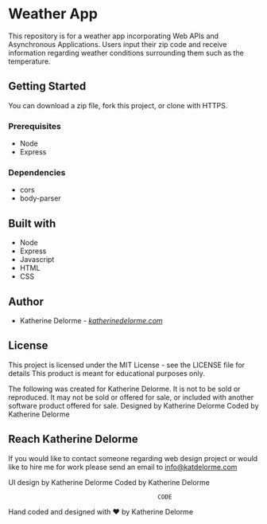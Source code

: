 # Weather App
This repository is for a weather app incorporating Web APIs and Asynchronous Applications. Users input their zip code and receive information regarding weather conditions surrounding them such as the temperature.

## Getting Started
You can download a zip file, fork this project, or clone with HTTPS.

### Prerequisites
* Node
* Express

### Dependencies
* cors
* body-parser

## Built with
* Node
* Express
* Javascript
* HTML
* CSS

## Author
* Katherine Delorme - *[katherinedelorme.com](katherinedelorme.com "Portfolio Website")*

## License
This project is licensed under the MIT License - see the LICENSE file for details
This product is meant for educational purposes only.

The following was created for Katherine Delorme. It is not to be sold or reproduced. It may not be sold or offered for sale, or included with another software product offered for sale.
Designed by Katherine Delorme
Coded by Katherine Delorme

## Reach Katherine Delorme
If you would like to contact someone regarding web design project or would like to hire me for work please send an email to info@katdelorme.com


UI design by Katherine Delorme
Coded by Katherine Delorme



                                              CODE

Hand coded and designed with &hearts; by Katherine Delorme
